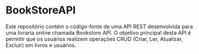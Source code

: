 # BookStoreAPI
Este repositório contém o código-fonte de uma API REST desenvolvida para uma livraria online chamada Bookstore API. O objetivo principal desta API é permitir que os usuários realizem operações CRUD (Criar, Ler, Atualizar, Excluir) em livros e usuários.
